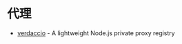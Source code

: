 # 代理

- [verdaccio](https://github.com/verdaccio/verdaccio) - A lightweight Node.js private proxy registry
